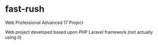fast-rush
=========

Web Professional Advanced 17 Project

Web project developed based upon PHP Laravel framework.(not actually using it)

